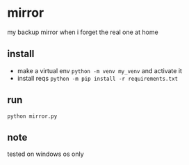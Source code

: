 # mirror
my backup mirror when i forget the real one at home

## install
- make a virtual env ```python -m venv my_venv``` and activate it
- install reqs ```python -m pip install -r requirements.txt```

## run
```python mirror.py```

## note
tested on windows os only
